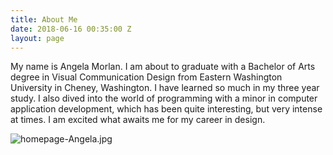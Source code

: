 ```yaml
---
title: About Me
date: 2018-06-16 00:35:00 Z
layout: page
---
```


My name is Angela Morlan. I am about to graduate with a Bachelor of Arts degree in Visual Communication Design from Eastern Washington University in Cheney, Washington. I have learned so much in my three year study. I also dived into the world of programming with a minor in computer application development, which has been quite interesting, but very intense at times. I am excited what awaits me for my career in design.

![homepage-Angela.jpg](/uploads/homepage-Angela.jpg)